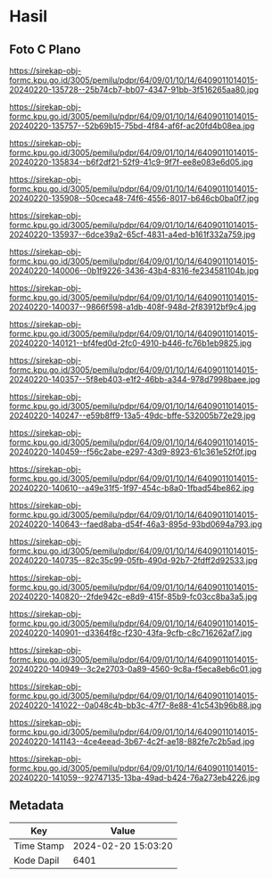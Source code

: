 # Hasil

## Foto C Plano

https://sirekap-obj-formc.kpu.go.id/3005/pemilu/pdpr/64/09/01/10/14/6409011014015-20240220-135728--25b74cb7-bb07-4347-91bb-3f516265aa80.jpg

https://sirekap-obj-formc.kpu.go.id/3005/pemilu/pdpr/64/09/01/10/14/6409011014015-20240220-135757--52b69b15-75bd-4f84-af6f-ac20fd4b08ea.jpg

https://sirekap-obj-formc.kpu.go.id/3005/pemilu/pdpr/64/09/01/10/14/6409011014015-20240220-135834--b6f2df21-52f9-41c9-9f7f-ee8e083e6d05.jpg

https://sirekap-obj-formc.kpu.go.id/3005/pemilu/pdpr/64/09/01/10/14/6409011014015-20240220-135908--50ceca48-74f6-4556-8017-b646cb0ba0f7.jpg

https://sirekap-obj-formc.kpu.go.id/3005/pemilu/pdpr/64/09/01/10/14/6409011014015-20240220-135937--6dce39a2-65cf-4831-a4ed-b161f332a759.jpg

https://sirekap-obj-formc.kpu.go.id/3005/pemilu/pdpr/64/09/01/10/14/6409011014015-20240220-140006--0b1f9226-3436-43b4-8316-fe234581104b.jpg

https://sirekap-obj-formc.kpu.go.id/3005/pemilu/pdpr/64/09/01/10/14/6409011014015-20240220-140037--9866f598-a1db-408f-948d-2f83912bf9c4.jpg

https://sirekap-obj-formc.kpu.go.id/3005/pemilu/pdpr/64/09/01/10/14/6409011014015-20240220-140121--bf4fed0d-2fc0-4910-b446-fc76b1eb9825.jpg

https://sirekap-obj-formc.kpu.go.id/3005/pemilu/pdpr/64/09/01/10/14/6409011014015-20240220-140357--5f8eb403-e1f2-46bb-a344-978d7998baee.jpg

https://sirekap-obj-formc.kpu.go.id/3005/pemilu/pdpr/64/09/01/10/14/6409011014015-20240220-140247--e59b8ff9-13a5-49dc-bffe-532005b72e29.jpg

https://sirekap-obj-formc.kpu.go.id/3005/pemilu/pdpr/64/09/01/10/14/6409011014015-20240220-140459--f56c2abe-e297-43d9-8923-61c361e52f0f.jpg

https://sirekap-obj-formc.kpu.go.id/3005/pemilu/pdpr/64/09/01/10/14/6409011014015-20240220-140610--a49e31f5-1f97-454c-b8a0-1fbad54be862.jpg

https://sirekap-obj-formc.kpu.go.id/3005/pemilu/pdpr/64/09/01/10/14/6409011014015-20240220-140643--faed8aba-d54f-46a3-895d-93bd0694a793.jpg

https://sirekap-obj-formc.kpu.go.id/3005/pemilu/pdpr/64/09/01/10/14/6409011014015-20240220-140735--82c35c99-05fb-490d-92b7-2fdff2d92533.jpg

https://sirekap-obj-formc.kpu.go.id/3005/pemilu/pdpr/64/09/01/10/14/6409011014015-20240220-140820--2fde942c-e8d9-415f-85b9-fc03cc8ba3a5.jpg

https://sirekap-obj-formc.kpu.go.id/3005/pemilu/pdpr/64/09/01/10/14/6409011014015-20240220-140901--d3364f8c-f230-43fa-9cfb-c8c716262af7.jpg

https://sirekap-obj-formc.kpu.go.id/3005/pemilu/pdpr/64/09/01/10/14/6409011014015-20240220-140949--3c2e2703-0a89-4560-9c8a-f5eca8eb6c01.jpg

https://sirekap-obj-formc.kpu.go.id/3005/pemilu/pdpr/64/09/01/10/14/6409011014015-20240220-141022--0a048c4b-bb3c-47f7-8e88-41c543b96b88.jpg

https://sirekap-obj-formc.kpu.go.id/3005/pemilu/pdpr/64/09/01/10/14/6409011014015-20240220-141143--4ce4eead-3b67-4c2f-ae18-882fe7c2b5ad.jpg

https://sirekap-obj-formc.kpu.go.id/3005/pemilu/pdpr/64/09/01/10/14/6409011014015-20240220-141059--92747135-13ba-49ad-b424-76a273eb4226.jpg


## Metadata

| Key        | Value               |
| ---------- | ------------------- |
| Time Stamp | 2024-02-20 15:03:20 |
| Kode Dapil | 6401                |



